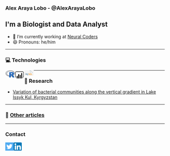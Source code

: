 ### Alex Araya Lobo - @AlexArayaLobo

## I'm a Biologist and Data Analyst


- 🔭 I’m currently working at [Neural Coders][website]
- 😄 Pronouns: he/him

---
### 💻 Technologies

[<img align="left" alt="R" width="30px" src="https://github.com/AlexArayaLobo/Technologies/blob/main/Technologies/Rlogo.png?raw=true"/>][R]

[<img align="left" alt="PowerBI" width="30px" src="https://github.com/AlexArayaLobo/Technologies/blob/main/Technologies/power-bi.png?raw=true"/>][MySQL]

[<img align="left" alt="MySQL" width="30px" src="https://github.com/AlexArayaLobo/Technologies/blob/main/Technologies/mysql.png?raw=true"/>][PowerBI]

---
### 📝 Research

- [Variation of bacterial communities along the vertical gradient in Lake Issyk Kul, Kyrgyzstan](https://www.biorxiv.org/content/10.1101/864355v1)

---

### 📌 [Other articles][articles]

---

### Contact
[<img align="left" alt="Twitter" width="26px" src="https://github.com/AlexArayaLobo/Technologies/blob/main/Technologies/Twitter.png?raw=true"/>][twitter]
[<img align="left" alt="Linkedin" width="26px" src="https://github.com/AlexArayaLobo/Technologies/blob/main/Technologies/linkedin.png?raw=true"/>][linkedin]


<!-- LINKS -->
[website]: https://neuralcoders.com/
[articles]: https://neuralcoders.com/public/Articles/articles.html
[twitter]: https://twitter.com/alexaraya_27
[linkedin]: https://www.linkedin.com/in/alex-araya-lobo-184b6b196/
[R]: https://www.r-project.org/
[mySQL]: https://www.mysql.com/
[PowerBI]: https://powerbi.microsoft.com/es-es/



